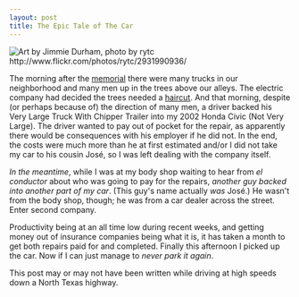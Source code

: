 ```yaml
---
layout: post
title: The Epic Tale of The Car
---
```


<img src="http://farm4.static.flickr.com/3166/2931990936_7c57fa31e9.jpg" title="Art by Jimmie Durham, photo by rytc http://www.flickr.com/photos/rytc/2931990936/">

The morning after the <a href="http://carissabyers.blogspot.com/2010/08/thank-you.html">memorial</a> there were many trucks in our neighborhood and many men up in the trees above our alleys. The electric company had decided the trees needed a <a href="http://en.wikipedia.org/wiki/High_and_tight">haircut</a>. And that morning, despite (or perhaps because of) the direction of many men, a driver backed his Very Large Truck With Chipper Trailer into my 2002 Honda Civic (Not Very Large). The driver wanted to pay out of pocket for the repair, as apparently there would be consequences with his employer if he did not. In the end, the costs were much more than he at first estimated and/or I did not take my car to his cousin Jos&eacute;, so I was left dealing with the company itself.

_In the meantime_, while I was at my body shop waiting to hear from _el conductor_ about who was going to pay for the repairs, _another guy backed into another part of my car_. (This guy's name actually _was_ Jos&eacute;.) He wasn't from the body shop, though; he was from a car dealer across the street. Enter second company.

Productivity being at an all time low during recent weeks, and getting money out of insurance companies being what it is, it has taken a month to get both repairs paid for and completed. Finally this afternoon I picked up the car. Now if I can just manage to _never park it again_.

<p class="postscript">This post may or may not have been written while driving at high speeds down a North Texas highway.</p>
